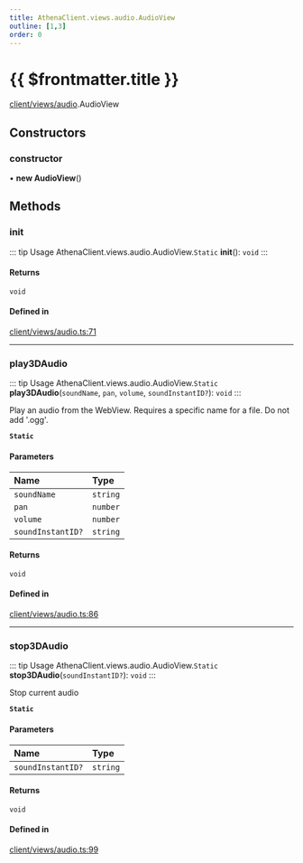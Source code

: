 ```yaml
---
title: AthenaClient.views.audio.AudioView
outline: [1,3]
order: 0
---
```


# {{ $frontmatter.title }}


[client/views/audio](../modules/client_views_audio.md).AudioView

## Constructors

### constructor

• **new AudioView**()

## Methods

### init

::: tip Usage
AthenaClient.views.audio.AudioView.`Static` **init**(): `void`
:::

#### Returns

`void`

#### Defined in

[client/views/audio.ts:71](https://github.com/Stuyk/altv-athena/blob/bc77fba/src/core/client/views/audio.ts#L71)

___

### play3DAudio

::: tip Usage
AthenaClient.views.audio.AudioView.`Static` **play3DAudio**(`soundName`, `pan`, `volume`, `soundInstantID?`): `void`
:::

Play an audio from the WebView.
Requires a specific name for a file.
Do not add '.ogg'.

**`Static`**

#### Parameters

| Name | Type |
| :------ | :------ |
| `soundName` | `string` |
| `pan` | `number` |
| `volume` | `number` |
| `soundInstantID?` | `string` |

#### Returns

`void`

#### Defined in

[client/views/audio.ts:86](https://github.com/Stuyk/altv-athena/blob/bc77fba/src/core/client/views/audio.ts#L86)

___

### stop3DAudio

::: tip Usage
AthenaClient.views.audio.AudioView.`Static` **stop3DAudio**(`soundInstantID?`): `void`
:::

Stop current audio

**`Static`**

#### Parameters

| Name | Type |
| :------ | :------ |
| `soundInstantID?` | `string` |

#### Returns

`void`

#### Defined in

[client/views/audio.ts:99](https://github.com/Stuyk/altv-athena/blob/bc77fba/src/core/client/views/audio.ts#L99)
